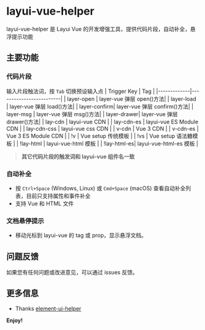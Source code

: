 # layui-vue-helper

layui-vue-helper 是 Layui Vue 的开发增强工具，提供代码片段，自动补全，悬浮提示功能

## 主要功能

### 代码片段

输入片段触法词，按 `Tab` 切换预设输入点
| Trigger Key | Tag                     |
|-------------|-------------------------|
| layer-open  | layer-vue 弹层 open()方法|
| layer-load  | layer-vue 弹层 load()方法|
| layer-confirm| layer-vue 弹层 confirm()方法|
| layer-msg   | layer-vue 弹层 msg()方法|
| layer-drawer| layer-vue 弹层 drawer()方法|
| lay-cdn     | layui-vue CDN           |
| lay-cdn-es  | layui-vue ES Module CDN |
| lay-cdn-css | layui-vue css CDN       |
| v-cdn       | Vue 3 CDN               |
| v-cdn-es    | Vue 3 ES Module CDN     |
| !v          | Vue setup 传统模板       |
| !vs         | Vue setup 语法糖模板     |
| !lay-html   | layui-vue-html 模板     |
| !lay-html-es| layui-vue-html-es 模板  |


> **其它代码片段的触发词和 layui-vue 组件名一致**

### 自动补全

* 按 `Ctrl+Space` (Windows, Linux) 或 `Cmd+Space` (macOS) 查看自动补全列表，目前只支持属性和事件补全
* 支持 Vue 和 HTML 文件

### 文档悬停提示

* 移动光标到 layui-vue 的 tag 或 prop，显示悬浮文档。

## 问题反馈

如果您有任何问题或改进意见，可以通过 issues 反馈。

## 更多信息

* Thanks [element-ui-helper](https://github.com/HULANG-BTB/element-ui-helper)

**Enjoy!**
